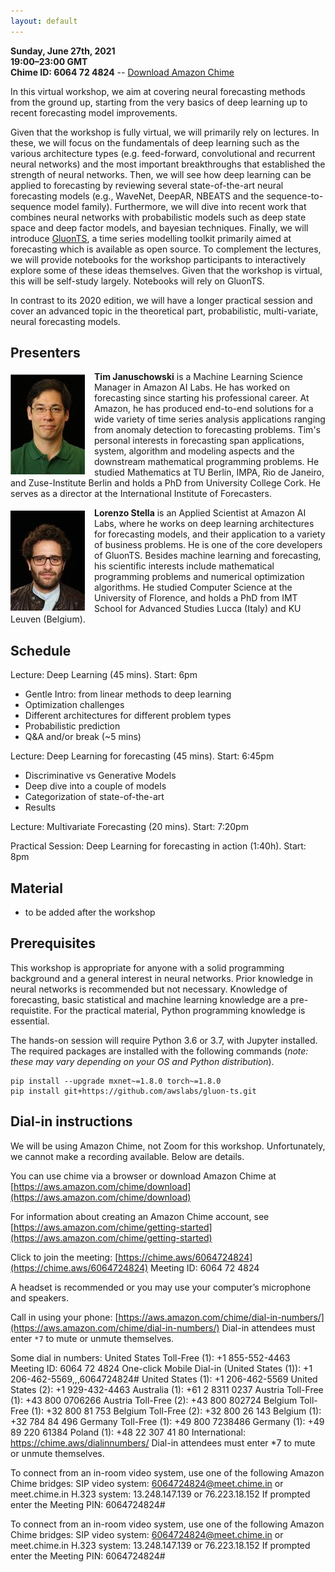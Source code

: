 ```yaml
---
layout: default
---
```


**Sunday, June 27th, 2021** <br>
**19:00–23:00 GMT** <br>
**Chime ID: 6064 72 4824** -- [Download Amazon Chime](https://aws.amazon.com/chime/download)

In this virtual workshop, we aim at covering neural forecasting methods from the ground up, starting from the very basics of deep learning up to recent forecasting model improvements. 

Given that the workshop is fully virtual, we will primarily rely on lectures.
In these, we will focus on the fundamentals of deep learning such as the various architecture types (e.g. feed-forward, convolutional and recurrent neural networks) and the most important breakthroughs that established the strength of neural networks.
Then, we will see how deep learning can be applied to forecasting by reviewing several state-of-the-art neural forecasting models (e.g., WaveNet, DeepAR, NBEATS and the sequence-to-sequence model family).
Furthermore, we will dive into recent work that combines neural networks with probabilistic models such as deep state space and deep factor models, and bayesian techniques.
Finally, we will introduce [GluonTS](https://github.com/awslabs/gluon-ts), a time series modelling toolkit primarily aimed at forecasting which is available as open source.
To complement the lectures, we will provide notebooks for the workshop participants to interactively explore some of these ideas themselves.
Given that the workshop is virtual, this will be self-study largely.
Notebooks will rely on GluonTS.

In contrast to its 2020 edition, we will have a longer practical session and cover an advanced topic in the theoretical part, probabilistic, multi-variate, neural forecasting models.

## Presenters

<p><img align="left" src="./assets/img/januschowski.jpeg" style="padding-right: 15px; padding-top: 5px;"/>
<b>Tim Januschowski</b> is a Machine Learning Science Manager in Amazon AI Labs. He has worked on forecasting since starting his professional career. At Amazon, he has produced end-to-end solutions for a wide variety of time series analysis applications ranging from anomaly detection to forecasting problems. Tim's personal interests in forecasting span applications, system, algorithm and modeling aspects and the downstream mathematical programming problems. He studied Mathematics at TU Berlin, IMPA, Rio de Janeiro, and Zuse-Institute Berlin and holds a PhD from University College Cork. He serves as a director at the International Institute of Forecasters.
</p>

<p><img align="left" src="./assets/img/stella.jpeg" style="padding-right: 15px; padding-top: 5px;"/>
<b>Lorenzo Stella</b> is an Applied Scientist at Amazon AI Labs, where he works on deep learning architectures for forecasting models, and their application to a variety of business problems. He is one of the core developers of GluonTS. Besides machine learning and forecasting, his scientific interests include mathematical programming problems and numerical optimization algorithms. He studied Computer Science at the University of Florence, and holds a PhD from IMT School for Advanced Studies Lucca (Italy) and KU Leuven (Belgium).
</p>

## Schedule

Lecture: Deep Learning (45 mins). Start: 6pm
* Gentle Intro: from linear methods to deep learning
* Optimization challenges
* Different architectures for different problem types
* Probabilistic prediction 
* Q&A and/or break (~5 mins)

Lecture: Deep Learning for forecasting (45 mins). Start: 6:45pm
* Discriminative vs Generative Models
* Deep dive into a couple of models
* Categorization of state-of-the-art
* Results

Lecture: Multivariate Forecasting (20 mins). Start: 7:20pm

Practical Session: Deep Learning for forecasting in action (1:40h). Start: 8pm

## Material

* to be added after the workshop

## Prerequisites

This workshop is appropriate for anyone with a solid programming background and a general interest in neural networks. Prior knowledge in neural networks is recommended but not necessary.
Knowledge of forecasting, basic statistical and machine learning knowledge are a pre-requistite.
For the practical material, Python programming knowledge is essential.

The hands-on session will require Python 3.6 or 3.7, with Jupyter installed.
The required packages are installed with the following commands (*note: these may vary depending on your OS and Python distribution*).

```
pip install --upgrade mxnet~=1.8.0 torch~=1.8.0
pip install git+https://github.com/awslabs/gluon-ts.git
```

## Dial-in instructions 

We will be using Amazon Chime, not Zoom for this workshop. Unfortunately, we cannot make a recording available. Below are details.

You can use chime via a browser or download Amazon Chime at [https://aws.amazon.com/chime/download](https://aws.amazon.com/chime/download)

For information about creating an Amazon Chime account, see [https://aws.amazon.com/chime/getting-started](https://aws.amazon.com/chime/getting-started)

Click to join the meeting: [https://chime.aws/6064724824](https://chime.aws/6064724824)
Meeting ID: 6064 72 4824

A headset is recommended or you may use your computer’s microphone and speakers.

Call in using your phone: [https://aws.amazon.com/chime/dial-in-numbers/](https://aws.amazon.com/chime/dial-in-numbers/)
Dial-in attendees must enter `*7` to mute or unmute themselves. <br>

Some dial in numbers:
United States Toll-Free (1): +1 855-552-4463
Meeting ID: 6064 72 4824
One-click Mobile Dial-in (United States (1)): +1 206-462-5569,,,6064724824#
United States (1): +1 206-462-5569
United States (2): +1 929-432-4463
Australia (1): +61 2 8311 0237
Austria Toll-Free (1): +43 800 0706266
Austria Toll-Free (2): +43 800 802724
Belgium Toll-Free (1): +32 800 81 753
Belgium Toll-Free (2): +32 800 26 143
Belgium (1): +32 784 84 496
Germany Toll-Free (1): +49 800 7238486
Germany (1): +49 89 220 61384
Poland (1): +48 22 307 41 80
International: https://chime.aws/dialinnumbers/
Dial-in attendees must enter *7 to mute or unmute themselves.

To connect from an in-room video system, use one of the following Amazon Chime bridges:
SIP video system: 6064724824@meet.chime.in or meet.chime.in
H.323 system: 13.248.147.139 or 76.223.18.152
If prompted enter the Meeting PIN: 6064724824#

To connect from an in-room video system, use one of the following Amazon Chime bridges:
SIP video system: 6064724824@meet.chime.in or meet.chime.in
H.323 system: 13.248.147.139 or 76.223.18.152
If prompted enter the Meeting PIN: 6064724824#

